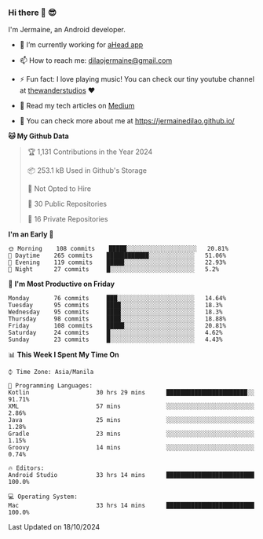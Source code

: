 ### Hi there 👋 😎
I'm Jermaine, an Android developer.

- 🔭 I’m currently working for [aHead app](https://www.ahead-app.com/)

- 📫 How to reach me: dilaojermaine@gmail.com

- ⚡ Fun fact: I love playing music! You can check our tiny youtube channel at [thewanderstudios](https://www.youtube.com/thewanderstudios) ♥️

- 📖 Read my tech articles on [Medium](https://jermainedilao.medium.com/)

- 👀 You can check more about me at https://jermainedilao.github.io/

<!--
**jermainedilao/jermainedilao** is a ✨ _special_ ✨ repository because its `README.md` (this file) appears on your GitHub profile.

Here are some ideas to get you started:

- 🔭 I’m currently working on ...
- 🌱 I’m currently learning ...
- 👯 I’m looking to collaborate on ...
- 🤔 I’m looking for help with ...
- 💬 Ask me about ...
- 📫 How to reach me: ...
- 😄 Pronouns: ...
- ⚡ Fun fact: ...
-->

<!--START_SECTION:waka-->
**🐱 My Github Data** 

> 🏆 1,131 Contributions in the Year 2024
 > 
> 📦 253.1 kB Used in Github's Storage 
 > 
> 🚫 Not Opted to Hire
 > 
> 📜 30 Public Repositories 
 > 
> 🔑 16 Private Repositories  
 > 
**I'm an Early 🐤** 

```text
🌞 Morning    108 commits    █████░░░░░░░░░░░░░░░░░░░░   20.81% 
🌆 Daytime    265 commits    ████████████░░░░░░░░░░░░░   51.06% 
🌃 Evening    119 commits    █████░░░░░░░░░░░░░░░░░░░░   22.93% 
🌙 Night      27 commits     █░░░░░░░░░░░░░░░░░░░░░░░░   5.2%

```
📅 **I'm Most Productive on Friday** 

```text
Monday       76 commits     ███░░░░░░░░░░░░░░░░░░░░░░   14.64% 
Tuesday      95 commits     ████░░░░░░░░░░░░░░░░░░░░░   18.3% 
Wednesday    95 commits     ████░░░░░░░░░░░░░░░░░░░░░   18.3% 
Thursday     98 commits     ████░░░░░░░░░░░░░░░░░░░░░   18.88% 
Friday       108 commits    █████░░░░░░░░░░░░░░░░░░░░   20.81% 
Saturday     24 commits     █░░░░░░░░░░░░░░░░░░░░░░░░   4.62% 
Sunday       23 commits     █░░░░░░░░░░░░░░░░░░░░░░░░   4.43%

```


📊 **This Week I Spent My Time On** 

```text
⌚︎ Time Zone: Asia/Manila

💬 Programming Languages: 
Kotlin                   30 hrs 29 mins      ███████████████████████░░   91.71% 
XML                      57 mins             ░░░░░░░░░░░░░░░░░░░░░░░░░   2.86% 
Java                     25 mins             ░░░░░░░░░░░░░░░░░░░░░░░░░   1.28% 
Gradle                   23 mins             ░░░░░░░░░░░░░░░░░░░░░░░░░   1.15% 
Groovy                   14 mins             ░░░░░░░░░░░░░░░░░░░░░░░░░   0.74%

🔥 Editors: 
Android Studio           33 hrs 14 mins      █████████████████████████   100.0%

💻 Operating System: 
Mac                      33 hrs 14 mins      █████████████████████████   100.0%

```


 Last Updated on 18/10/2024
<!--END_SECTION:waka-->
